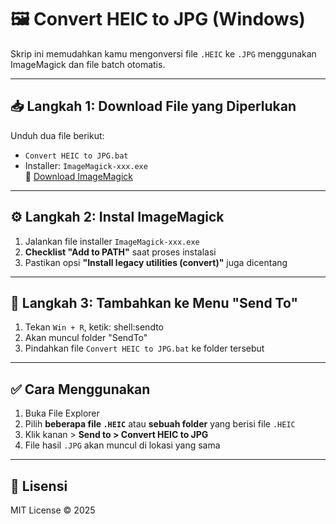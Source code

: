 # 🖼️ Convert HEIC to JPG (Windows)

Skrip ini memudahkan kamu mengonversi file `.HEIC` ke `.JPG` menggunakan ImageMagick dan file batch otomatis.

---

## 📥 Langkah 1: Download File yang Diperlukan

Unduh dua file berikut:

- `Convert HEIC to JPG.bat`
- Installer: `ImageMagick-xxx.exe`  
  🔗 [Download ImageMagick](https://imagemagick.org/script/download.php)

---

## ⚙️ Langkah 2: Instal ImageMagick

1. Jalankan file installer `ImageMagick-xxx.exe`
2. **Checklist "Add to PATH"** saat proses instalasi
3. Pastikan opsi **"Install legacy utilities (convert)"** juga dicentang

---

## 📂 Langkah 3: Tambahkan ke Menu "Send To"

1. Tekan `Win + R`, ketik: shell:sendto
2. Akan muncul folder "SendTo"
3. Pindahkan file `Convert HEIC to JPG.bat` ke folder tersebut

---

## ✅ Cara Menggunakan

1. Buka File Explorer
2. Pilih **beberapa file `.HEIC`** atau **sebuah folder** yang berisi file `.HEIC`
3. Klik kanan > **Send to > Convert HEIC to JPG**
4. File hasil `.JPG` akan muncul di lokasi yang sama

--- 

## 📃 Lisensi

MIT License © 2025

